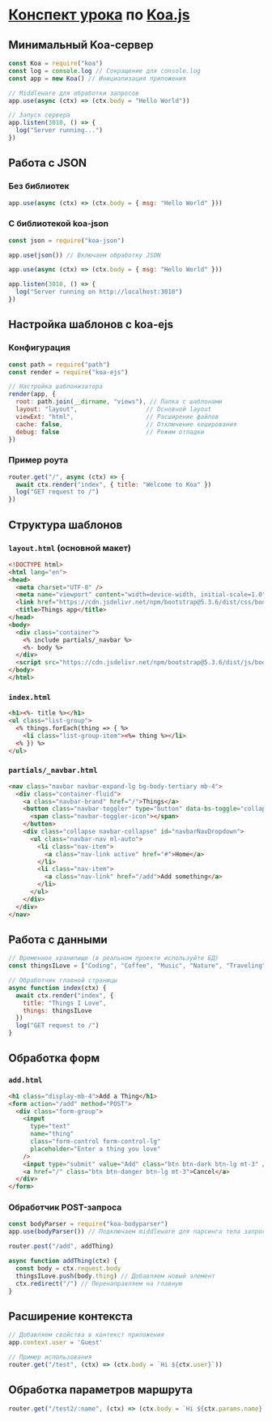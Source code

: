 # [Конспект урока](https://youtu.be/z84uTk5zmak?si=_dmWI42ddRb11Rr0) по [Koa.js](https://koajs.com)

## Минимальный Koa-сервер

```javascript
const Koa = require("koa")
const log = console.log // Сокращение для console.log
const app = new Koa() // Инициализация приложения

// Middleware для обработки запросов
app.use(async (ctx) => (ctx.body = "Hello World"))

// Запуск сервера
app.listen(3010, () => {
  log("Server running...")
})
```

## Работа с JSON

### Без библиотек
```javascript
app.use(async (ctx) => (ctx.body = { msg: "Hello World" }))
```

### С библиотекой koa-json
```javascript
const json = require("koa-json")

app.use(json()) // Включаем обработку JSON

app.use(async (ctx) => (ctx.body = { msg: "Hello World" }))

app.listen(3010, () => {
  log("Server running on http://localhost:3010")
})
```

## Настройка шаблонов с koa-ejs

### Конфигурация
```javascript
const path = require("path")
const render = require("koa-ejs")

// Настройка шаблонизатора
render(app, {
  root: path.join(__dirname, "views"), // Папка с шаблонами
  layout: "layout",                   // Основной layout
  viewExt: "html",                    // Расширение файлов
  cache: false,                       // Отключение кеширования
  debug: false                        // Режим отладки
})
```

### Пример роута
```javascript
router.get("/", async (ctx) => {
  await ctx.render("index", { title: "Welcome to Koa" })
  log("GET request to /")
})
```

## Структура шаблонов

### `layout.html` (основной макет)
```html
<!DOCTYPE html>
<html lang="en">
<head>
  <meta charset="UTF-8" />
  <meta name="viewport" content="width=device-width, initial-scale=1.0" />
  <link href="https://cdn.jsdelivr.net/npm/bootstrap@5.3.6/dist/css/bootstrap.min.css" rel="stylesheet" />
  <title>Things app</title>
</head>
<body>
  <div class="container">
    <% include partials/_navbar %>
    <%- body %>
  </div>
  <script src="https://cdn.jsdelivr.net/npm/bootstrap@5.3.6/dist/js/bootstrap.bundle.min.js"></script>
</body>
</html>
```

### `index.html`
```html
<h1><%- title %></h1>
<ul class="list-group">
  <% things.forEach(thing => { %>
    <li class="list-group-item"><%= thing %></li>
  <% }) %>
</ul>
```

### `partials/_navbar.html`
```html
<nav class="navbar navbar-expand-lg bg-body-tertiary mb-4">
  <div class="container-fluid">
    <a class="navbar-brand" href="/">Things</a>
    <button class="navbar-toggler" type="button" data-bs-toggle="collapse" data-bs-target="#navbarNavDropdown">
      <span class="navbar-toggler-icon"></span>
    </button>
    <div class="collapse navbar-collapse" id="navbarNavDropdown">
      <ul class="navbar-nav ml-auto">
        <li class="nav-item">
          <a class="nav-link active" href="#">Home</a>
        </li>
        <li class="nav-item">
          <a class="nav-link" href="/add">Add something</a>
        </li>
      </ul>
    </div>
  </div>
</nav>
```

## Работа с данными

```javascript
// Временное хранилище (в реальном проекте используйте БД)
const thingsILove = ["Coding", "Coffee", "Music", "Nature", "Traveling"]

// Обработчик главной страницы
async function index(ctx) {
  await ctx.render("index", { 
    title: "Things I Love", 
    things: thingsILove 
  })
  log("GET request to /")
}
```

## Обработка форм

### `add.html`
```html
<h1 class="display-mb-4">Add a Thing</h1>
<form action="/add" method="POST">
  <div class="form-group">
    <input
      type="text"
      name="thing"
      class="form-control form-control-lg"
      placeholder="Enter a thing you love"
    />
    <input type="submit" value="Add" class="btn btn-dark btn-lg mt-3" />
    <a href="/" class="btn btn-danger btn-lg mt-3">Cancel</a>
  </div>
</form>
```

### Обработчик POST-запроса
```javascript
const bodyParser = require("koa-bodyparser")
app.use(bodyParser()) // Подключаем middleware для парсинга тела запроса

router.post("/add", addThing)

async function addThing(ctx) {
  const body = ctx.request.body
  thingsILove.push(body.thing) // Добавляем новый элемент
  ctx.redirect("/") // Перенаправляем на главную
}
```

## Расширение контекста

```javascript
// Добавляем свойства в контекст приложения
app.context.user = 'Guest'

// Пример использования
router.get("/test", (ctx) => (ctx.body = `Hi ${ctx.user}`))
```

## Обработка параметров маршрута

```javascript
router.get("/test2/:name", (ctx) => (ctx.body = `Hi ${ctx.params.name}`))
```
